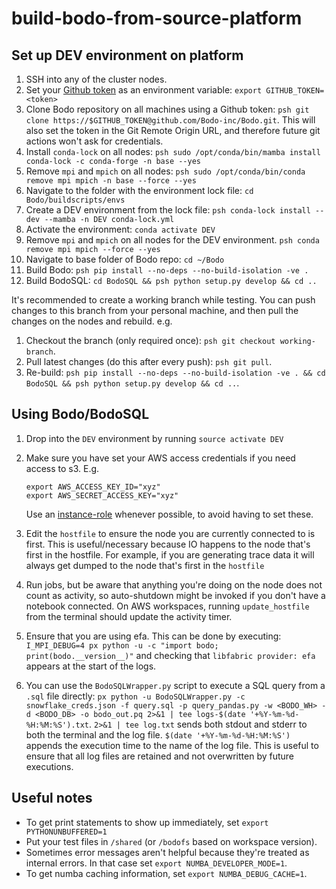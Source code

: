 # build-bodo-from-source-platform

## Set up DEV environment on platform

1. SSH into any of the cluster nodes.
1. Set your [Github token](https://docs.github.com/en/authentication/keeping-your-account-and-data-secure/creating-a-personal-access-token#creating-a-personal-access-token-classic) as an environment variable: `export GITHUB_TOKEN=<token>`
1. Clone Bodo repository on all machines using a Github token: `psh git clone https://$GITHUB_TOKEN@github.com/Bodo-inc/Bodo.git`.
   This will also set the token in the Git Remote Origin URL, and therefore future git actions won't ask for credentials.
1. Install `conda-lock` on all nodes: `psh sudo /opt/conda/bin/mamba install conda-lock -c conda-forge -n base --yes`
1. Remove `mpi` and `mpich` on all nodes: `psh sudo /opt/conda/bin/conda remove mpi mpich -n base --force --yes`
1. Navigate to the folder with the environment lock file: `cd Bodo/buildscripts/envs`
1. Create a DEV environment from the lock file: `psh conda-lock install --dev --mamba -n DEV conda-lock.yml`
1. Activate the environment: `conda activate DEV`
1. Remove `mpi` and `mpich` on all nodes for the DEV environment. `psh conda remove mpi mpich --force --yes`
1. Navigate to base folder of Bodo repo: `cd ~/Bodo`
1. Build Bodo: `psh pip install --no-deps --no-build-isolation -ve .`
1. Build BodoSQL: `cd BodoSQL && psh python setup.py develop && cd ..`

It's recommended to create a working branch while testing. You can push changes to this branch from your
personal machine, and then pull the changes on the nodes and rebuild. e.g.

1. Checkout the branch (only required once): `psh git checkout working-branch`.
1. Pull latest changes (do this after every push): `psh git pull`.
1. Re-build: `psh pip install --no-deps --no-build-isolation -ve . && cd BodoSQL && psh python setup.py develop && cd ..`.

## Using Bodo/BodoSQL

1. Drop into the `DEV` environment by running `source activate DEV`
1. Make sure you have set your AWS access credentials if you need access to s3. E.g.

   ```
   export AWS_ACCESS_KEY_ID="xyz"
   export AWS_SECRET_ACCESS_KEY="xyz"
   ```

   Use an [instance-role](https://docs.bodo.ai/latest/installation_and_setup/bodo_platform/#instance_role_cluster) whenever possible, to avoid having to set these.

1. Edit the `hostfile` to ensure the node you are currently connected to is first.
   This is useful/necessary because IO happens to the node that's first in the hostfile.
   For example, if you are generating trace data it will always get dumped to the node that's first in the `hostfile`

1. Run jobs, but be aware that anything you're doing on the node does not count as activity, so auto-shutdown might be invoked if you don't have a notebook connected.
   On AWS workspaces, running `update_hostfile` from the terminal should update the activity timer.

1. Ensure that you are using efa. This can be done by executing: `I_MPI_DEBUG=4 px python -u -c "import bodo; print(bodo.__version__)"` and checking that `libfabric provider: efa` appears at the start of the logs.

1. You can use the `BodoSQLWrapper.py` script to execute a SQL query from a `.sql` file directly:
   `px python -u BodoSQLWrapper.py -c snowflake_creds.json -f query.sql -p query_pandas.py -w <BODO_WH> -d <BODO_DB> -o bodo_out.pq 2>&1 | tee logs-$(date '+%Y-%m-%d-%H:%M:%S').txt`.
   `2>&1 | tee log.txt` sends both stdout and stderr to both the terminal and the log file.
   `$(date '+%Y-%m-%d-%H:%M:%S')` appends the execution time to the name of the log file.
   This is useful to ensure that all log files are retained and not overwritten by future executions.

## Useful notes

- To get print statements to show up immediately, set `export PYTHONUNBUFFERED=1`
- Put your test files in `/shared` (or `/bodofs` based on workspace version).
- Sometimes error messages aren't helpful because they're treated as internal errors. In that case set `export NUMBA_DEVELOPER_MODE=1`.
- To get numba caching information, set `export NUMBA_DEBUG_CACHE=1`.
